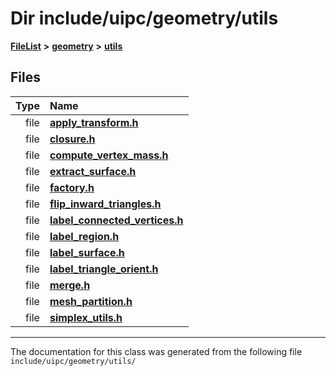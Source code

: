 

# Dir include/uipc/geometry/utils



[**FileList**](files.md) **>** [**geometry**](dir_04894967a28d068f10a69f6e8a07a2cb.md) **>** [**utils**](dir_739799d2da88efedfd4a7c44220c72e4.md)












## Files

| Type | Name |
| ---: | :--- |
| file | [**apply\_transform.h**](apply__transform_8h.md) <br> |
| file | [**closure.h**](closure_8h.md) <br> |
| file | [**compute\_vertex\_mass.h**](compute__vertex__mass_8h.md) <br> |
| file | [**extract\_surface.h**](extract__surface_8h.md) <br> |
| file | [**factory.h**](factory_8h.md) <br> |
| file | [**flip\_inward\_triangles.h**](flip__inward__triangles_8h.md) <br> |
| file | [**label\_connected\_vertices.h**](label__connected__vertices_8h.md) <br> |
| file | [**label\_region.h**](label__region_8h.md) <br> |
| file | [**label\_surface.h**](label__surface_8h.md) <br> |
| file | [**label\_triangle\_orient.h**](label__triangle__orient_8h.md) <br> |
| file | [**merge.h**](merge_8h.md) <br> |
| file | [**mesh\_partition.h**](mesh__partition_8h.md) <br> |
| file | [**simplex\_utils.h**](simplex__utils_8h.md) <br> |



























































------------------------------
The documentation for this class was generated from the following file `include/uipc/geometry/utils/`

